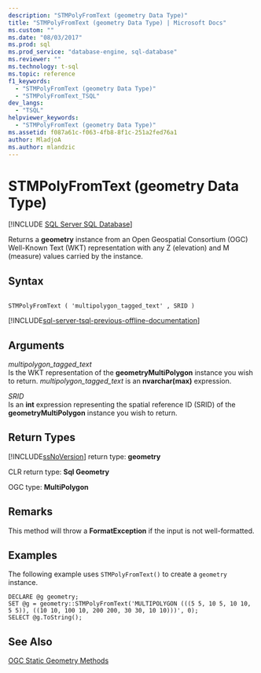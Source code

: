 ```yaml
---
description: "STMPolyFromText (geometry Data Type)"
title: "STMPolyFromText (geometry Data Type) | Microsoft Docs"
ms.custom: ""
ms.date: "08/03/2017"
ms.prod: sql
ms.prod_service: "database-engine, sql-database"
ms.reviewer: ""
ms.technology: t-sql
ms.topic: reference
f1_keywords: 
  - "STMPolyFromText (geometry Data Type)"
  - "STMPolyFromText_TSQL"
dev_langs: 
  - "TSQL"
helpviewer_keywords: 
  - "STMPolyFromText (geometry Data Type)"
ms.assetid: f087a61c-f063-4fb8-8f1c-251a2fed76a1
author: MladjoA
ms.author: mlandzic 
---
```

# STMPolyFromText (geometry Data Type)
[!INCLUDE [SQL Server SQL Database](../../includes/applies-to-version/sql-asdb.md)]

Returns a **geometry** instance from an Open Geospatial Consortium (OGC) Well-Known Text (WKT) representation with any Z (elevation) and M (measure) values carried by the instance.
  
## Syntax  
  
```  
  
STMPolyFromText ( 'multipolygon_tagged_text' , SRID )  
```  
  
[!INCLUDE[sql-server-tsql-previous-offline-documentation](../../includes/sql-server-tsql-previous-offline-documentation.md)]

## Arguments
 *multipolygon_tagged_text*  
 Is the WKT representation of the **geometryMultiPolygon** instance you wish to return. *multipolygon_tagged_text* is an **nvarchar(max)** expression.  
  
 *SRID*  
 Is an **int** expression representing the spatial reference ID (SRID) of the **geometryMultiPolygon** instance you wish to return.  
  
## Return Types  
 [!INCLUDE[ssNoVersion](../../includes/ssnoversion-md.md)] return type: **geometry**  
  
 CLR return type: **Sql Geometry**  
  
 OGC type: **MultiPolygon**  
  
## Remarks  
 This method will throw a **FormatException** if the input is not well-formatted.  
  
## Examples  
 The following example uses `STMPolyFromText()` to create a `geometry` instance.  
  
```  
DECLARE @g geometry;  
SET @g = geometry::STMPolyFromText('MULTIPOLYGON (((5 5, 10 5, 10 10, 5 5)), ((10 10, 100 10, 200 200, 30 30, 10 10)))', 0);  
SELECT @g.ToString();  
```  
  
## See Also  
 [OGC Static Geometry Methods](../../t-sql/spatial-geometry/ogc-static-geometry-methods.md)  
  
  

